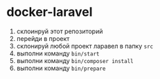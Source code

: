 # docker-laravel

1. склоинруй этот репозиторий
2. перейди в проект
3. склонируй любой проект ларавел в папку `src`
4. выполни команду `bin/start`
5. выполни команду `bin/composer install`
6. выполни команду `bin/prepare`
